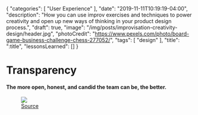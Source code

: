 {
   "categories": [
      "User Experience"
   ],
   "date": "2019-11-11T10:19:19-04:00",
   "description": "How you can use improv exercises and techniques to power creativity and open up new ways of thinking in your product design process.",
   "draft": true,
   "image": "/img/posts/improvisation-creativity-design/header.jpg",
   "photoCredit": "https://www.pexels.com/photo/board-game-business-challenge-chess-277052/",
   "tags": [
      "design"
   ],
   "title": ":title",
   "lessonsLearned": []
}

# Transparency <a name="transparency" href="#transparency"><i class="ion-link"></i></a>
#### The more open, honest, and candid the team can be, the better.

<figure>
  <img src="https://media.giphy.com/media/3osxYamKD88c6pXdfO/giphy.gif" />
  <figcaption><a href="https://giphy.com/gifs/season-3-money-unicorn-3osxYamKD88c6pXdfO/">Source</a></figcaption>
</figure>
